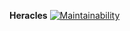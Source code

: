 **Heracles**
[![Maintainability](https://api.codeclimate.com/v1/badges/4621f26ec6b1d5d7cf6d/maintainability)](https://codeclimate.com/github/kwahome/heracles/maintainability)

